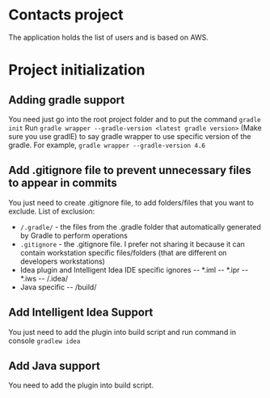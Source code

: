 # Contacts project

The application holds the list of users and is based on AWS.

# Project initialization
## Adding gradle support
You need just go into the root project folder and to put the command `gradle init`
Run `gradle wrapper --gradle-version <latest gradle version>` (Make sure you use gradlE) to say gradle wrapper to use specific version of the gradle.
For example, `gradle wrapper --gradle-version 4.6`

## Add .gitignore file to prevent unnecessary files to appear in commits
You just need to create .gitignore file, to add folders/files that you want to exclude.
List of exclusion:
- `/.gradle/` - the files from the .gradle folder that automatically generated by Gradle to perform operations
- `.gitignore` - the .gitignore file. I prefer not sharing it because it can contain workstation specific files/folders (that are different on developers workstations)
- Idea plugin and Intelligent Idea IDE specific ignores
-- *.iml
-- *.ipr
-- *.iws
-- /.idea/
- Java specific
-- /build/

## Add Intelligent Idea Support
You just need to add the plugin into build script and run command in console `gradlew idea`

## Add Java support
You need to add the plugin into build script.
